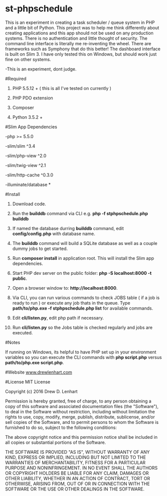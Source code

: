 st-phpschedule
===============

This is an experiment in creating a task scheduler / queue system in PHP and a little bit of Python.  This project was to help me think differently about creating applications and this app should not be used on any production systems.  There is no authentication and little thought of security.  The command line interface is literally me re-inventing the wheel.  There are frameworks such as Symphony that do this better!  The dashboard interface is built on Slim 3.  I have only tested this on Windows, but should work just fine on other systems.

-This is an experiment, dont judge.

#Required

1.  PHP 5.5.12 + ( this is all I've tested on currently )

2.  PHP PDO extension

3.  Composer

4.  Python 3.5.2 +

#Slim App Dependencies

-php >= 5.5.0

-slim/slim ^3.4

-slim/php-view ^2.0

-slim/twig-view ^2.1

-slim/http-cache ^0.3.0

-illuminate/database *

#Install

1.  Download code.

2.  Run the **builddb** command via CLI e.g. **php -f stphpschedule.php builddb**

3.  If named the database durring **builddb** command, edit **config/config.php** with database name.

4.  The **builddb** command will build a SQLite database as well as a couple dummy jobs to get started.

5.  Run **composer install** in application root.  This will install the Slim app dependencies.

6.  Start PHP dev server on the public folder:  **php -S localhost:8000 -t public**.

7.  Open a browser window to:  **http://localhost:8000**.

8.  Via CLI, you can run various commands to check JOBS table ( if a job is ready to run ) or execute any job thats in the queue.  Type **path/to/php.exe -f stphpschedule.php list** for available commands.

9.  Edit **cli/listen.py**, edit php path if necessary.

10.  Run **cli/listen.py** so the Jobs table is checked regularly and jobs are executed.

#Notes

If running on Windows, its helpful to have PHP set up in your environment variables so you can execute the CLI commands with **php script.php** versus **path/to/php.exe script.php**.


#Website
www.drewlenhart.com

#License
MIT License

Copyright (c) 2016 Drew D. Lenhart

Permission is hereby granted, free of charge, to any person obtaining a copy
of this software and associated documentation files (the "Software"), to deal
in the Software without restriction, including without limitation the rights
to use, copy, modify, merge, publish, distribute, sublicense, and/or sell
copies of the Software, and to permit persons to whom the Software is
furnished to do so, subject to the following conditions:

The above copyright notice and this permission notice shall be included in all
copies or substantial portions of the Software.

THE SOFTWARE IS PROVIDED "AS IS", WITHOUT WARRANTY OF ANY KIND, EXPRESS OR
IMPLIED, INCLUDING BUT NOT LIMITED TO THE WARRANTIES OF MERCHANTABILITY,
FITNESS FOR A PARTICULAR PURPOSE AND NONINFRINGEMENT. IN NO EVENT SHALL THE
AUTHORS OR COPYRIGHT HOLDERS BE LIABLE FOR ANY CLAIM, DAMAGES OR OTHER
LIABILITY, WHETHER IN AN ACTION OF CONTRACT, TORT OR OTHERWISE, ARISING FROM,
OUT OF OR IN CONNECTION WITH THE SOFTWARE OR THE USE OR OTHER DEALINGS IN THE
SOFTWARE.